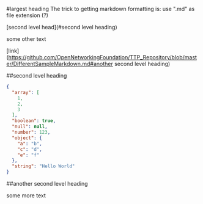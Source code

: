 
#largest heading
The trick to getting markdown formatting is: use ".md" as file extension (?)

[second level head](#second level heading)

some other text

[link](https://github.com/OpenNetworkingFoundation/TTP_Repository/blob/master/DifferentSampleMarkdown.md#another second level heading)

##second level heading
```json
{
  "array": [
    1,
    2,
    3
  ],
  "boolean": true,
  "null": null,
  "number": 123,
  "object": {
    "a": "b",
    "c": "d",
    "e": "f"
  },
  "string": "Hello World"
}
```
##another second level heading

some more text

